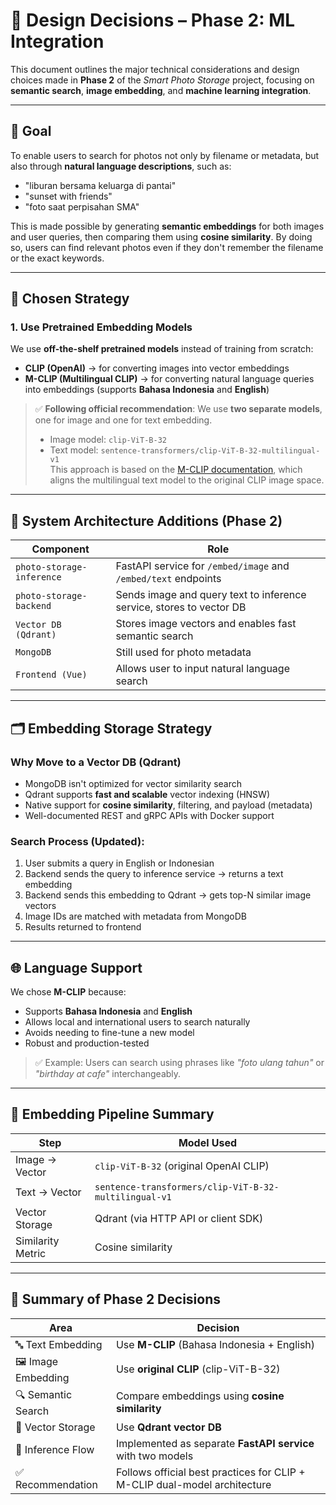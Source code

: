 # 📐 Design Decisions – Phase 2: ML Integration

This document outlines the major technical considerations and design choices made in **Phase 2** of the *Smart Photo Storage* project, focusing on **semantic search**, **image embedding**, and **machine learning integration**.

---

## 🎯 Goal

To enable users to search for photos not only by filename or metadata, but also through **natural language descriptions**, such as:

- "liburan bersama keluarga di pantai"
- "sunset with friends"
- "foto saat perpisahan SMA"

This is made possible by generating **semantic embeddings** for both images and user queries, then comparing them using **cosine similarity**. By doing so, users can find relevant photos even if they don't remember the filename or the exact keywords.

---

## 🧠 Chosen Strategy

### 1. Use Pretrained Embedding Models

We use **off-the-shelf pretrained models** instead of training from scratch:

- **CLIP (OpenAI)** → for converting images into vector embeddings  
- **M-CLIP (Multilingual CLIP)** → for converting natural language queries into embeddings (supports **Bahasa Indonesia** and **English**)

> ✅ **Following official recommendation**: We use **two separate models**, one for image and one for text embedding.  
> - Image model: `clip-ViT-B-32`  
> - Text model: `sentence-transformers/clip-ViT-B-32-multilingual-v1`  
> This approach is based on the [M-CLIP documentation](https://huggingface.co/sentence-transformers/clip-ViT-B-32-multilingual-v1), which aligns the multilingual text model to the original CLIP image space.

---

## 🧱 System Architecture Additions (Phase 2)

| Component                  | Role                                                                 |
|---------------------------|----------------------------------------------------------------------|
| `photo-storage-inference` | FastAPI service for `/embed/image` and `/embed/text` endpoints       |
| `photo-storage-backend`   | Sends image and query text to inference service, stores to vector DB |
| `Vector DB (Qdrant)`      | Stores image vectors and enables fast semantic search                |
| `MongoDB`                 | Still used for photo metadata                                        |
| `Frontend (Vue)`          | Allows user to input natural language search                         |

---

## 🗂️ Embedding Storage Strategy

### Why Move to a Vector DB (Qdrant)

- MongoDB isn't optimized for vector similarity search
- Qdrant supports **fast and scalable** vector indexing (HNSW)
- Native support for **cosine similarity**, filtering, and payload (metadata)
- Well-documented REST and gRPC APIs with Docker support

### Search Process (Updated):

1. User submits a query in English or Indonesian
2. Backend sends the query to inference service → returns a text embedding
3. Backend sends this embedding to Qdrant → gets top-N similar image vectors
4. Image IDs are matched with metadata from MongoDB
5. Results returned to frontend

---

## 🌐 Language Support

We chose **M-CLIP** because:

- Supports **Bahasa Indonesia** and **English**
- Allows local and international users to search naturally
- Avoids needing to fine-tune a new model
- Robust and production-tested

> ✅ Example: Users can search using phrases like _"foto ulang tahun"_ or _"birthday at cafe"_ interchangeably.

---

## 🧪 Embedding Pipeline Summary

| Step              | Model Used                                        |
|-------------------|---------------------------------------------------|
| Image → Vector    | `clip-ViT-B-32` (original OpenAI CLIP)            |
| Text → Vector     | `sentence-transformers/clip-ViT-B-32-multilingual-v1` |
| Vector Storage    | Qdrant (via HTTP API or client SDK)              |
| Similarity Metric | Cosine similarity                                 |

---

## 📌 Summary of Phase 2 Decisions

| Area              | Decision                                                                 |
|-------------------|--------------------------------------------------------------------------|
| 🔤 Text Embedding | Use **M-CLIP** (Bahasa Indonesia + English)                              |
| 🖼️ Image Embedding | Use **original CLIP** (clip-ViT-B-32)                                     |
| 🔍 Semantic Search | Compare embeddings using **cosine similarity**                          |
| 💾 Vector Storage  | Use **Qdrant vector DB**                                                 |
| 🔁 Inference Flow  | Implemented as separate **FastAPI service** with two models             |
| ✅ Recommendation  | Follows official best practices for CLIP + M-CLIP dual-model architecture |

